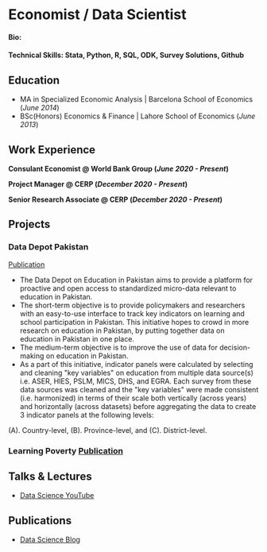 # Economist / Data Scientist

#### Bio: 
#### Technical Skills: Stata, Python, R, SQL, ODK, Survey Solutions, Github

## Education

- MA in Specialized Economic Analysis | Barcelona School of Economics (_June 2014_)								       		
- BSc(Honors) Economics & Finance     | Lahore School of Economics    (_June 2013_)	 			        		

## Work Experience
**Consulant Economist @ World Bank Group (_June 2020 - Present_)**

**Project Manager @ CERP (_December 2020 - Present_)**

**Senior Research Associate @ CERP (_December 2020 - Present_)**



## Projects
### Data Depot Pakistan
[Publication](https://datacatalog.worldbank.org/search/dataset/0038010/Data-Depot---Pakistan)


- The Data Depot on Education in Pakistan aims to provide a platform for proactive and open access to standardized micro-data relevant to education in Pakistan.
- The short-term objective is to provide policymakers and researchers with an easy-to-use interface to track key indicators on learning and school participation in Pakistan. This initiative hopes to crowd in more research on education in Pakistan, by putting together data on education in Pakistan in one place.
- The medium-term objective is to improve the use of data for decision-making on education in Pakistan.
- As a part of this initiative, indicator panels were calculated by selecting and cleaning "key variables" on education from multiple data source(s) i.e. ASER, HIES, PSLM, MICS, DHS, and EGRA. Each survey from these data sources was cleaned and the "key variables" were made consistent (i.e. harmonized) in terms of their scale both vertically (across years) and horizontally (across datasets) before aggregating the data to create 3 indicator panels at the following levels:

(A). Country-level,
(B). Province-level, and
(C). District-level.

### Learning Poverty [Publication](https://www.worldbank.org/en/topic/education/publication/state-of-global-learning-poverty)


## Talks & Lectures
- [Data Science YouTube]()

## Publications
- [Data Science Blog]()






<!---
This is a comment using GitHub's Markdown extension.
--->









